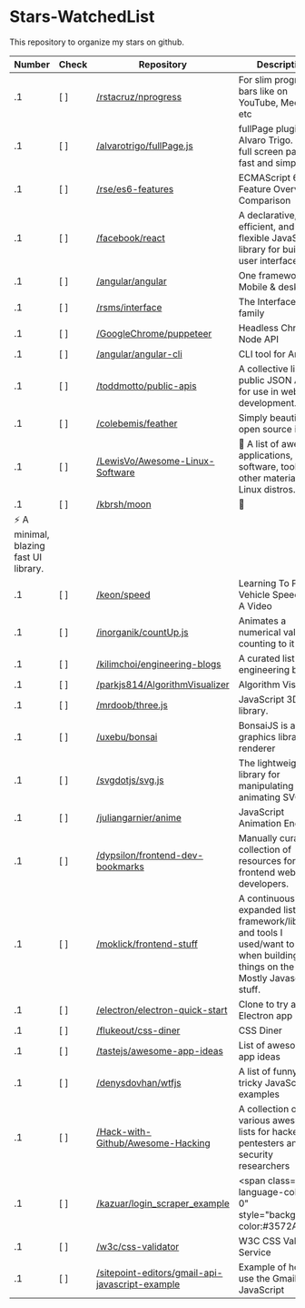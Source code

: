 # Stars-WatchedList
This repository to organize my stars on github.

Number | Check | Repository | Description |
----- | ----- | ----- | -----|
.1 | [ ] | [/rstacruz/nprogress](https://github.com/rstacruz/nprogress) |For slim progress bars like on YouTube, Medium, etc| 
.1 | [ ] | [/alvarotrigo/fullPage.js](https://github.com/alvarotrigo/fullPage.js) |fullPage plugin by Alvaro Trigo. Create full screen pages fast and simple| 
.1 | [ ] | [/rse/es6-features](https://github.com/rse/es6-features) |ECMAScript 6: Feature Overview &amp; Comparison| 
.1 | [ ] | [/facebook/react](https://github.com/facebook/react) |A declarative, efficient, and flexible JavaScript library for building user interfaces.| 
.1 | [ ] | [/angular/angular](https://github.com/angular/angular) |One framework. Mobile &amp; desktop.| 
.1 | [ ] | [/rsms/interface](https://github.com/rsms/interface) |The Interface font family| 
.1 | [ ] | [/GoogleChrome/puppeteer](https://github.com/GoogleChrome/puppeteer) |Headless Chrome Node API| 
.1 | [ ] | [/angular/angular-cli](https://github.com/angular/angular-cli) |CLI tool for Angular| 
.1 | [ ] | [/toddmotto/public-apis](https://github.com/toddmotto/public-apis) |A collective list of public JSON APIs for use in web development.| 
.1 | [ ] | [/colebemis/feather](https://github.com/colebemis/feather) |Simply beautiful open source icons| 
.1 | [ ] | [/LewisVo/Awesome-Linux-Software](https://github.com/LewisVo/Awesome-Linux-Software) |<g-emoji alias="penguin" fallback-src="https://assets-cdn.github.com/images/icons/emoji/unicode/1f427.png"  >🐧</g-emoji> A list of awesome applications, software, tools and other materials for Linux distros.| 
.1 | [ ] | [/kbrsh/moon](https://github.com/kbrsh/moon) |<g-emoji alias="crescent_moon" fallback-src="https://assets-cdn.github.com/images/icons/emoji/unicode/1f319.png"  >🌙</g-emoji>
                                    <g-emoji alias="zap" fallback-src="https://assets-cdn.github.com/images/icons/emoji/unicode/26a1.png"  >⚡️</g-emoji> A minimal, blazing fast UI library.| 
.1 | [ ] | [/keon/speed](https://github.com/keon/speed) |Learning To Predict Vehicle Speed From A Video| 
.1 | [ ] | [/inorganik/countUp.js](https://github.com/inorganik/countUp.js) |Animates a numerical value by counting to it| 
.1 | [ ] | [/kilimchoi/engineering-blogs](https://github.com/kilimchoi/engineering-blogs) |A curated list of engineering blogs| 
.1 | [ ] | [/parkjs814/AlgorithmVisualizer](https://github.com/parkjs814/AlgorithmVisualizer) |Algorithm Visualizer| 
.1 | [ ] | [/mrdoob/three.js](https://github.com/mrdoob/three.js) |JavaScript 3D library.| 
.1 | [ ] | [/uxebu/bonsai](https://github.com/uxebu/bonsai) |BonsaiJS is a graphics library and renderer| 
.1 | [ ] | [/svgdotjs/svg.js](https://github.com/svgdotjs/svg.js) |The lightweight library for manipulating and animating SVG| 
.1 | [ ] | [/juliangarnier/anime](https://github.com/juliangarnier/anime) |JavaScript Animation Engine| 
.1 | [ ] | [/dypsilon/frontend-dev-bookmarks](https://github.com/dypsilon/frontend-dev-bookmarks) |Manually curated collection of resources for frontend web developers.| 
.1 | [ ] | [/moklick/frontend-stuff](https://github.com/moklick/frontend-stuff) |A continuously expanded list of framework/libraries and tools I used/want to use when building things on the web. Mostly Javascript stuff.| 
.1 | [ ] | [/electron/electron-quick-start](https://github.com/electron/electron-quick-start) |Clone to try a simple Electron app| 
.1 | [ ] | [/flukeout/css-diner](https://github.com/flukeout/css-diner) |CSS Diner| 
.1 | [ ] | [/tastejs/awesome-app-ideas](https://github.com/tastejs/awesome-app-ideas) |List of awesome app ideas| 
.1 | [ ] | [/denysdovhan/wtfjs](https://github.com/denysdovhan/wtfjs) |A list of funny and tricky JavaScript examples| 
.1 | [ ] | [/Hack-with-Github/Awesome-Hacking](https://github.com/Hack-with-Github/Awesome-Hacking) |A collection of various awesome lists for hackers, pentesters and security researchers| 
.1 | [ ] | [/kazuar/login_scraper_example](https://github.com/kazuar/login_scraper_example) |<span class="repo-language-color ml-0" style="background-color:#3572A5;| 
.1 | [ ] | [/w3c/css-validator](https://github.com/w3c/css-validator) |W3C CSS Validation Service| 
.1 | [ ] | [/sitepoint-editors/gmail-api-javascript-example](https://github.com/sitepoint-editors/gmail-api-javascript-example) |Example of how to use the Gmail API in JavaScript| 

